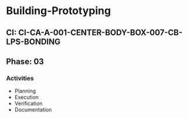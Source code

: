 # Building-Prototyping

## CI: CI-CA-A-001-CENTER-BODY-BOX-007-CB-LPS-BONDING
## Phase: 03

### Activities
- Planning
- Execution
- Verification
- Documentation
